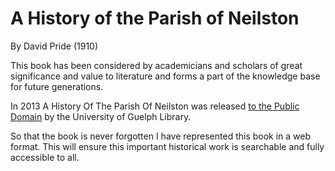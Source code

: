 # A History of the Parish of Neilston

By David Pride (1910)

This book has been considered by academicians and scholars of great significance and value to literature and forms a part of the knowledge base for future generations.

In 2013 A History Of The Parish Of Neilston was released [to the Public Domain](https://archive.org/details/historyofparisho00prid) by the University of Guelph Library. 

So that the book is never forgotten I have represented this book in a web format. This will ensure this important historical work is searchable and fully accessible to all.


